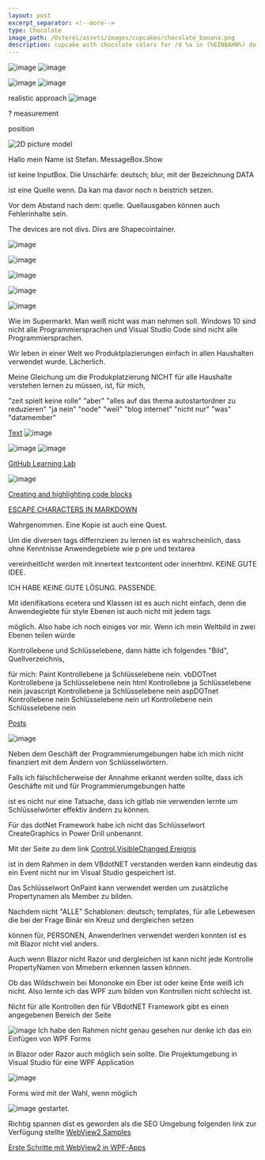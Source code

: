```yaml
---
layout: post
excerpt_separator: <!--more-->
type: Chocolate
image_path: /Osterei/assets/images/cupcakes/chocolate_banana.png
description: cupcake with chocolate colors for /d %a in (%EINBAHN%) do dir /b %a
---
```


![image](https://user-images.githubusercontent.com/75255909/222875043-62600b1f-843c-4b44-9d06-bf9d7d85a5d6.png)
![image](https://user-images.githubusercontent.com/75255909/222875081-6169755f-c767-4357-b286-38c4f405ca20.png)

![image](https://user-images.githubusercontent.com/75255909/222875102-41081642-cb37-4358-a66c-3abae719bbad.png)
![image](https://user-images.githubusercontent.com/75255909/222875264-b9c002d2-d19e-47d8-a2c9-c78cc5315268.png)

realistic approach
![image](https://user-images.githubusercontent.com/75255909/222875348-2aa6ed6a-cbb0-42a8-bfb8-c3ba487bb96a.png)

?
measurement

position

![2D picture model](https://user-images.githubusercontent.com/75255909/205431353-16090c42-091d-40e7-871b-e578f7097c14.png)

Hallo mein Name ist Stefan.
MessageBox.Show

ist keine InputBox. Die Unschärfe: deutsch; blur,
mit der Bezeichnung DATA

ist eine Quelle wenn.
Da kan ma davor noch n beistrich setzen.

Vor dem Abstand nach dem: quelle.
Quellausgaben können auch Fehlerinhalte sein.

The devices are not divs. Divs are Shapecointainer.

![image](https://user-images.githubusercontent.com/75255909/207372596-05472b71-825c-4be2-9330-70142069869d.png)

![image](https://user-images.githubusercontent.com/75255909/207374507-56082c59-137b-46a7-bb5b-1589ce52f0bb.png)

![image](https://user-images.githubusercontent.com/75255909/207375690-b07ef469-cb3d-4b6e-b26e-e75f5d7a22ed.png)

![image](https://user-images.githubusercontent.com/75255909/207377174-6ad51922-284c-40f8-b086-7cd4cbe9639b.png)

![image](https://user-images.githubusercontent.com/75255909/207308361-0c538e7c-c0fa-4cad-8a89-6dc5e53806fc.png)

Wie im Supermarkt. Man weiß nicht was man nehmen soll.
Windows 10 sind nicht alle Programmiersprachen und Visual Studio Code sind nicht alle Programmiersprachen.

Wir leben in einer Welt wo Produktplazierungen einfach in allen Haushalten
verwendet wurde. Lächerlich.

Meine Gleichung um die Produkplatzierung NICHT für alle Haushalte verstehen lernen zu müssen, ist,
für mich,

"zeit spielt keine rolle" "aber" "alles auf das thema autostartordner zu reduzieren"
"ja nein" "node" "weil" "blog internet" "nicht nur" "was" "datamember"

[Text](https://developer.mozilla.org/en-US/docs/Web/API/Text)
![image](https://user-images.githubusercontent.com/75255909/212863466-2ce8302c-a41e-4e0c-bce0-f1690bb1bd97.png)

![image](https://user-images.githubusercontent.com/75255909/213139334-b3741359-2489-46f4-946f-923012d5ecf2.png)
![image](https://user-images.githubusercontent.com/75255909/212866357-c26b5e1b-1415-448c-8905-29b0010a555b.png)


[GitHub Learning Lab](https://github.com/apps/github-learning-lab)

![image](https://user-images.githubusercontent.com/75255909/207384297-78b21e7f-e645-460e-ba8e-a355662a4c67.png)

[Creating and highlighting code blocks](https://docs.github.com/en/get-started/writing-on-github/working-with-advanced-formatting/creating-and-highlighting-code-blocks)

[ESCAPE CHARACTERS IN MARKDOWN](https://whatismarkdown.com/how-to-escape-markdown-characters/#:~:text=Markdown%20is%20not%20a%20new%20language%3B%20it%20is,common%20way%20is%20to%20use%20the%20backslash%20character.)

Wahrgenommen.
Eine Kopie ist auch eine Quest.

Um die diversen tags differnzieen zu lernen ist es wahrscheinlich, dass
ohne Kenntnisse Anwendegebiete wie p pre und textarea

vereinheitlicht werden mit innertext textcontent oder innerhtml.
KEINE GUTE IDEE.

ICH HABE KEINE GUTE LÖSUNG.
PASSENDE.

Mit idenifikations ecetera
und Klassen ist es auch nicht einfach, denn die Anwendegiebte für style Ebenen ist auch nicht mit jedem tags

möglich.
Also habe ich noch einiges vor mir. Wenn ich mein Weltbild in zwei Ebenen teilen würde

Kontrollebene und Schlüsselebene,
dann hätte ich folgendes "Bild", Quellverzeichnis,

für mich: Paint Kontrollebene ja Schlüsselebene nein.
vbDOTnet Kontrollebene ja Schlüsselebene nein
html Kontrollebne ja Schlüsselebene nein
javascript Kontrollebene ja Schlüsselebene nein
aspDOTnet Kontrollebene nein Schlüsselebene nein
url Kontrollebene nein Schlüsselebene nein

[Posts](https://jekyllrb.com/docs/posts/#drafts)

![image](https://user-images.githubusercontent.com/75255909/206907144-ab328381-2aa2-40a5-9865-51132ea5cd15.png)

Neben dem Geschäft der Programmierumgebungen habe ich mich nicht finanziert
mit dem Ändern von Schlüsselwörtern.

Falls ich fälschlicherweise der Annahme erkannt werden sollte, dass ich
Geschäfte mit und für Programmierumgebungen hatte

ist es nicht nur eine Tatsache, dass ich gitlab nie verwenden lernte um
Schlüsselwörter effektiv ändern zu können.

Für das dotNet Framework habe ich nicht das Schlüsselwort CreateGraphics
in Power Drill unbenannt.

Mit der Seite zu dem link
[Control.VisibleChanged Ereignis](https://learn.microsoft.com/de-de/dotnet/api/system.windows.forms.control.visiblechanged?view=windowsdesktop-7.0)

ist in dem Rahmen in dem VBdotNET verstanden werden kann eindeutig
das ein Event nicht nur im Visual Studio gespeichert ist.

Das Schlüsselwort OnPaint kann verwendet werden um zusätzliche
Propertynamen als Member zu bilden.

Nachdem nicht "ALLE" Schablonen: deutsch; templates,
für alle Lebewesen die bei der Frage Binär ein Kreuz und dergleichen setzen

können für, PERSONEN, AnwenderInen verwendet werden konnten
ist es mit Blazor nicht viel anders.

Auch wenn Blazor nicht Razor und dergleichen ist kann nicht jede Kontrolle
PropertyNamen von Mmebern erkennen lassen können.

Ob das Wildschwein bei Mononoke ein Eber ist oder keine Ente weiß ich nicht.
Also lernte ich das WPF zum bilden von Kontrollen nicht schlecht ist.

Nicht für alle Kontrollen den für VBdotNET Framework gibt es einen angegebenen Bereich
der Seite

![image](https://user-images.githubusercontent.com/75255909/206918163-f8577fb9-5257-4c45-8262-bfcb81d6801d.png)
Ich habe den Rahmen nicht genau gesehen nur denke ich das ein Einfügen von WPF Forms

in Blazor oder Razor auch möglich sein sollte.
Die Projektumgebung in Visual Studio für eine WPF Application

![image](https://user-images.githubusercontent.com/75255909/206918880-3b661df3-8b2c-436c-9fb0-8c72a2dd8fd2.png)

Forms 
wird mit der Wahl, wenn möglich

![image](https://user-images.githubusercontent.com/75255909/206918442-39c83f62-091f-4abd-a7fb-08bc70d78989.png)
gestartet.

Richtig spannen dist es geworden als die SEO Umgebung folgenden link zur Verfügung stellte
[WebView2 Samples](https://github.com/MicrosoftEdge/WebView2Samples)

[Erste Schritte mit WebView2 in WPF-Apps](https://learn.microsoft.com/de-de/microsoft-edge/webview2/get-started/wpf)

